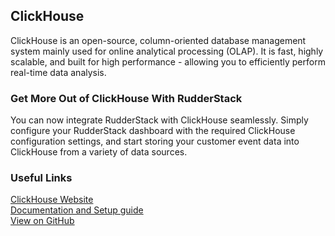 ## ClickHouse

ClickHouse is an open-source, column-oriented database management system mainly used for online analytical processing (OLAP). It is fast, highly scalable, and built for high performance - allowing you to efficiently perform real-time data analysis. 

### Get More Out of ClickHouse With RudderStack

You can now integrate RudderStack with ClickHouse seamlessly. Simply configure your RudderStack dashboard with the required ClickHouse configuration settings, and start storing your customer event data into ClickHouse from a variety of data sources.

### Useful Links

[ClickHouse Website][]  
[Documentation and Setup guide][]  
[View on GitHub][]

[//]: # "These are reference links used in the body of this note and get stripped out when the markdown processor does its job. There is no need to format nicely because it shouldn't be seen. Thanks SO - http://stackoverflow.com/questions/4823468/store-comments-in-markdown-syntax"
[clickhouse website]: https://clickhouse.tech/
[documentation and setup guide]: https://docs.rudderstack.com/data-warehouse-integrations/clickhouse
[view on github]: https://github.com/rudderlabs/rudder-transformer/tree/master/v0/destinations/clickhouse
